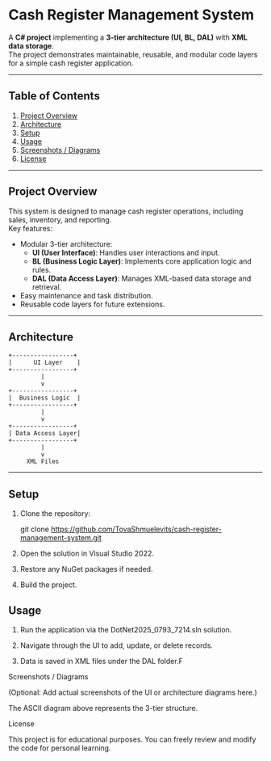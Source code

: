 # Cash Register Management System

A **C# project** implementing a **3-tier architecture (UI, BL, DAL)** with **XML data storage**.  
The project demonstrates maintainable, reusable, and modular code layers for a simple cash register application.

---

## Table of Contents

1. [Project Overview](#project-overview)
2. [Architecture](#architecture)
3. [Setup](#setup)
4. [Usage](#usage)
5. [Screenshots / Diagrams](#screenshots--diagrams)
6. [License](#license)

---

## Project Overview

This system is designed to manage cash register operations, including sales, inventory, and reporting.  
Key features:

- Modular 3-tier architecture:
  - **UI (User Interface)**: Handles user interactions and input.
  - **BL (Business Logic Layer)**: Implements core application logic and rules.
  - **DAL (Data Access Layer)**: Manages XML-based data storage and retrieval.
- Easy maintenance and task distribution.
- Reusable code layers for future extensions.

---

## Architecture

    +-----------------+
    |      UI Layer    |
    +-----------------+
             |
             v
    +-----------------+
    |  Business Logic  |
    +-----------------+
             |
             v
    +-----------------+
    | Data Access Layer|
    +-----------------+
             |
             v
         XML Files


---

## Setup

1. Clone the repository:

   git clone https://github.com/TovaShmuelevits/cash-register-management-system.git

2. Open the solution in Visual Studio 2022.

3. Restore any NuGet packages if needed.

4. Build the project.

## Usage

1. Run the application via the DotNet2025_0793_7214.sln solution.

2. Navigate through the UI to add, update, or delete records.

3. Data is saved in XML files under the DAL folder.F

Screenshots / Diagrams

(Optional: Add actual screenshots of the UI or architecture diagrams here.)

The ASCII diagram above represents the 3-tier structure.

License

This project is for educational purposes.
You can freely review and modify the code for personal learning.

